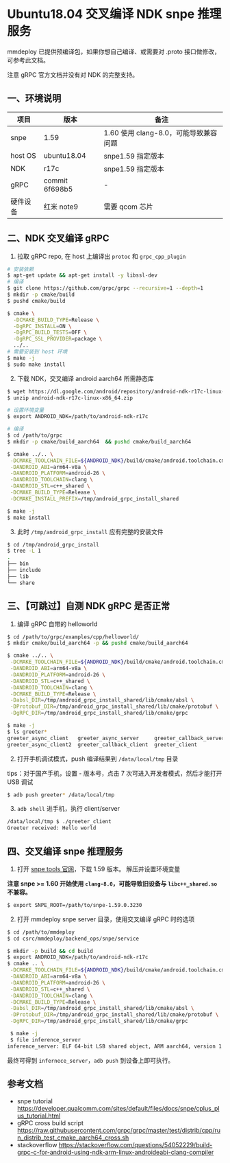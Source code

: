 # Ubuntu18.04 交叉编译 NDK snpe 推理服务

mmdeploy 已提供预编译包，如果你想自己编译、或需要对 .proto 接口做修改，可参考此文档。

注意 gRPC 官方文档并没有对 NDK 的完整支持。

## 一、环境说明

| 项目     | 版本           | 备注                                  |
| -------- | -------------- | ------------------------------------- |
| snpe     | 1.59           | 1.60 使用 clang-8.0，可能导致兼容问题 |
| host OS  | ubuntu18.04    | snpe1.59 指定版本                     |
| NDK      | r17c           | snpe1.59 指定版本                     |
| gRPC     | commit 6f698b5 | -                                     |
| 硬件设备 | 红米 note9  | 需要 qcom 芯片                        |

## 二、NDK 交叉编译 gRPC

1. 拉取 gRPC repo,  在 host 上编译出 `protoc` 和 `grpc_cpp_plugin`

```bash
# 安装依赖
$ apt-get update && apt-get install -y libssl-dev
# 编译
$ git clone https://github.com/grpc/grpc --recursive=1 --depth=1
$ mkdir -p cmake/build
$ pushd cmake/build

$ cmake \
  -DCMAKE_BUILD_TYPE=Release \
  -DgRPC_INSTALL=ON \
  -DgRPC_BUILD_TESTS=OFF \
  -DgRPC_SSL_PROVIDER=package \
  ../..
# 需要安装到 host 环境
$ make -j
$ sudo make install
```

2. 下载 NDK，交叉编译 android aarch64 所需静态库

```bash
$ wget https://dl.google.com/android/repository/android-ndk-r17c-linux-x86_64.zip
$ unzip android-ndk-r17c-linux-x86_64.zip

# 设置环境变量
$ export ANDROID_NDK=/path/to/android-ndk-r17c

# 编译
$ cd /path/to/grpc
$ mkdir -p cmake/build_aarch64  && pushd cmake/build_aarch64

$ cmake ../.. \
 -DCMAKE_TOOLCHAIN_FILE=${ANDROID_NDK}/build/cmake/android.toolchain.cmake \
 -DANDROID_ABI=arm64-v8a \
 -DANDROID_PLATFORM=android-26 \
 -DANDROID_TOOLCHAIN=clang \
 -DANDROID_STL=c++_shared \
 -DCMAKE_BUILD_TYPE=Release \
 -DCMAKE_INSTALL_PREFIX=/tmp/android_grpc_install_shared

$ make -j
$ make install
```

3. 此时 `/tmp/android_grpc_install` 应有完整的安装文件

```bash
$ cd /tmp/android_grpc_install
$ tree -L 1
.
├── bin
├── include
├── lib
└── share
```

## 三、【可跳过】自测 NDK gRPC 是否正常

1. 编译 gRPC 自带的 helloworld

```bash
$ cd /path/to/grpc/examples/cpp/helloworld/
$ mkdir cmake/build_aarch64 -p && pushd cmake/build_aarch64

$ cmake ../.. \
 -DCMAKE_TOOLCHAIN_FILE=${ANDROID_NDK}/build/cmake/android.toolchain.cmake \
 -DANDROID_ABI=arm64-v8a \
 -DANDROID_PLATFORM=android-26 \
 -DANDROID_STL=c++_shared \
 -DANDROID_TOOLCHAIN=clang \
 -DCMAKE_BUILD_TYPE=Release \
 -Dabsl_DIR=/tmp/android_grpc_install_shared/lib/cmake/absl \
 -DProtobuf_DIR=/tmp/android_grpc_install_shared/lib/cmake/protobuf \
 -DgRPC_DIR=/tmp/android_grpc_install_shared/lib/cmake/grpc

$ make -j
$ ls greeter*
greeter_async_client   greeter_async_server     greeter_callback_server  greeter_server
greeter_async_client2  greeter_callback_client  greeter_client
```

2. 打开手机调试模式，push 编译结果到 `/data/local/tmp` 目录

tips：对于国产手机，设置 - 版本号，点击 7 次可进入开发者模式，然后才能打开 USB 调试

```bash
$ adb push greeter* /data/local/tmp
```

3. `adb shell` 进手机，执行 client/server

```bash
/data/local/tmp $ ./greeter_client
Greeter received: Hello world
```

## 四、交叉编译 snpe 推理服务

1. 打开 [snpe tools 官网](https://developer.qualcomm.com/software/qualcomm-neural-processing-sdk/tools)，下载 1.59 版本。 解压并设置环境变量

**注意 snpe >= 1.60 开始使用 `clang-8.0`，可能导致旧设备与 `libc++_shared.so` 不兼容。**

```bash
$ export SNPE_ROOT=/path/to/snpe-1.59.0.3230
```

2. 打开 mmdeploy  snpe server 目录，使用交叉编译 gRPC 时的选项

```bash
$ cd /path/to/mmdeploy
$ cd csrc/mmdeploy/backend_ops/snpe/service

$ mkdir -p build && cd build
$ export ANDROID_NDK=/path/to/android-ndk-r17c
$ cmake .. \
 -DCMAKE_TOOLCHAIN_FILE=${ANDROID_NDK}/build/cmake/android.toolchain.cmake \
 -DANDROID_ABI=arm64-v8a \
 -DANDROID_PLATFORM=android-26 \
 -DANDROID_STL=c++_shared \
 -DANDROID_TOOLCHAIN=clang \
 -DCMAKE_BUILD_TYPE=Release \
 -Dabsl_DIR=/tmp/android_grpc_install_shared/lib/cmake/absl \
 -DProtobuf_DIR=/tmp/android_grpc_install_shared/lib/cmake/protobuf \
 -DgRPC_DIR=/tmp/android_grpc_install_shared/lib/cmake/grpc

 $ make -j
 $ file inference_server
inference_server: ELF 64-bit LSB shared object, ARM aarch64, version 1 (SYSV), dynamically linked, interpreter /system/bin/linker64, BuildID[sha1]=252aa04e2b982681603dacb74b571be2851176d2, with debug_info, not stripped
```

最终可得到 `infernece_server`，`adb push` 到设备上即可执行。

## 参考文档

- snpe tutorial https://developer.qualcomm.com/sites/default/files/docs/snpe/cplus_plus_tutorial.html
- gRPC cross build script https://raw.githubusercontent.com/grpc/grpc/master/test/distrib/cpp/run_distrib_test_cmake_aarch64_cross.sh
- stackoverflow https://stackoverflow.com/questions/54052229/build-grpc-c-for-android-using-ndk-arm-linux-androideabi-clang-compiler
